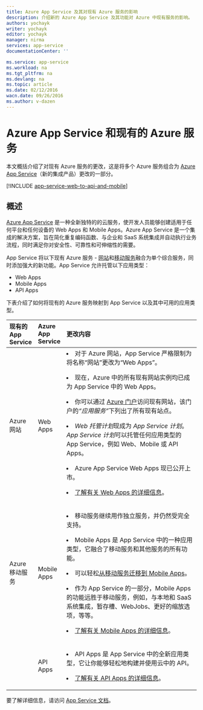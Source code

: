 ```yaml
---
title: Azure App Service 及其对现有 Azure 服务的影响
description: 介绍新的 Azure App Service 及其功能对 Azure 中现有服务的影响。
authors: yochayk
writer: yochayk
editor: yochayk
manager: nirma
services: app-service
documentationCenter: ''

ms.service: app-service
ms.workload: na
ms.tgt_pltfrm: na
ms.devlang: na
ms.topic: article
ms.date: 02/12/2016
wacn.date: 09/26/2016
ms.author: v-dazen
---
```


# Azure App Service 和现有的 Azure 服务

本文概括介绍了对现有 Azure 服务的更改，这是将多个 Azure 服务组合为 [Azure App Service](https://www.azure.cn/home/features/app-service/)（新的集成产品）更改的一部分。

[!INCLUDE [app-service-web-to-api-and-mobile](../../includes/app-service-web-to-api-and-mobile.md)]

## 概述

[Azure App Service](https://www.azure.cn/home/features/app-service/) 是一种全新独特的的云服务，使开发人员能够创建适用于任何平台和任何设备的 Web Apps 和 Mobile Apps。Azure App Service 是一个集成的解决方案，旨在简化重复编码函数、与企业和 SaaS 系统集成并自动执行业务流程，同时满足你对安全性、可靠性和可伸缩性的需要。

App Service 将以下现有 Azure 服务 - [网站](https://www.azure.cn/home/features/app-service/web-apps/)和[移动服务](https://www.azure.cn/home/features/mobile-services/)融合为单个综合服务，同时添加强大的新功能。App Service 允许托管以下应用类型：

-   Web Apps
-   Mobile Apps
-   API Apps

下表介绍了如何将现有的 Azure 服务映射到 App Service 以及其中可用的应用类型。

<table>
<thead>
<tr>
<th align="left", style="width:10%">现有的 App Service</th>
<th align="left", style="width:10%">Azure App Service</th>
<th align="left", style="width:80%">更改内容</th>
</tr>
</thead>
<tbody>
<tr class="odd">
<td align="left">Azure 网站</td>
<td align="left">Web Apps</td>
<td align="left"><li>对于 Azure 网站，App Service 严格限制为将名称“网站”更改为“Web Apps”。
<p><li>现在，Azure 中的所有现有网站实例均已成为 App Service 中的 Web Apps。</p>
<p><li>你可以通过 <a href="./app-service-web-app-azure-portal.md">Azure 门户</a>访问现有网站，该门户的<em>“应用服务”</em>下列出了所有现有站点。</p>
<p><li><em>Web 托管计划</em>现成为 <em>App Service 计划</em>。<em>App Service 计划</em>可以托管任何应用类型的 App Service，例如 Web、Mobile 或 API Apps。</p>
<p><li>Azure App Service Web Apps 现已公开上市。</p>
<p><li><a href="https://www.azure.cn/home/features/app-service/web-apps/">了解有关 Web Apps 的详细信息</a>。</p></td>
</tr>
<tr class="even">
<td align="left">Azure 移动服务</td>
<td align="left">Mobile Apps</td>
<td align="left"><p><li>移动服务继续用作独立服务，并仍然受完全支持。</p>
<p><li>Mobile Apps 是 App Service 中的一种应用类型，它融合了移动服务和其他服务的所有功能。</p>
<p><li>可以轻松<a href="../app-service-mobile/app-service-mobile-migrating-from-mobile-services.md">从移动服务迁移到 Mobile Apps</a>。</p>
<p><li>作为 App Service 的一部分，Mobile Apps 的功能远胜于移动服务，例如，与本地和 SaaS 系统集成，暂存槽、WebJobs、更好的缩放选项，等等。</p>
<p><li><a href="https://www.azure.cn/home/features/app-service/mobile-apps/">了解有关 Mobile Apps 的详细信息</a>。</p>
</tr>
<tr class="odd">
<td align="left"></td>
<td align="left">API Apps</td>
<td align="left">
<p><li>API Apps 是 App Service 中的全新应用类型，它让你能够轻松地构建并使用云中的 API。</p>
<p><li><a href="https://www.azure.cn/home/features/app-service/api-apps/">了解有关 API Apps 的详细信息</a>。</p></td>
</tr>
</tbody>
</table>

要了解详细信息，请访问 [App Service 文档](../app-service/index.md)。

<!---HONumber=Mooncake_0328_2016-->